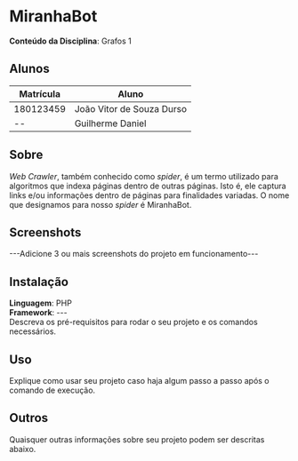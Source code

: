 # MiranhaBot

**Conteúdo da Disciplina**: Grafos 1<br>

## Alunos

| Matrícula | Aluno                     |
| --------- | ------------------------- |
| 180123459 | João Vitor de Souza Durso |
| -- | Guilherme Daniel  |

## Sobre

_Web Crawler_, também conhecido como _spider_, é um termo utilizado para algoritmos que indexa páginas dentro de outras páginas. Isto é, ele captura links e/ou informações dentro de páginas para finalidades variadas. O nome que designamos para nosso _spider_ é MiranhaBot.

## Screenshots

---Adicione 3 ou mais screenshots do projeto em funcionamento---

## Instalação

**Linguagem**: PHP<br>
**Framework**: ---<br>
Descreva os pré-requisitos para rodar o seu projeto e os comandos necessários.

## Uso

Explique como usar seu projeto caso haja algum passo a passo após o comando de execução.

## Outros

Quaisquer outras informações sobre seu projeto podem ser descritas abaixo.
